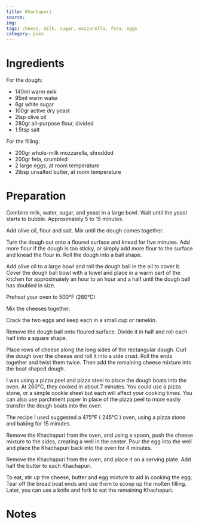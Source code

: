 ```yaml
---
title: Khachapuri
source: 
img: 
tags: cheese, milk, sugar, mozzarella, feta, eggs
category: pies
---
```


Ingredients
===========

For the dough:

* 140ml warm milk
* 95ml warm water
* 6gr white sugar
* 100gr active dry yeast
* 2tsp olive oil
* 280gr all-purpose flour, divided
* 1.5tsp salt

For the filling:

* 200gr whole-milk mozzarella, shredded
* 200gr feta, crumbled
* 2 large eggs, at room temperature
* 2tbsp unsalted butter, at room temperature

Preparation
===========

Combine milk, water, sugar, and yeast in a large bowl. Wait until the yeast starts to bubble. Approximately 5 to 15 minutes.

Add olive oil, flour and salt. Mix until the dough comes together.

Turn the dough out onto a floured surface and knead for five minutes. Add more flour if the dough is too sticky, or simply add more flour to the surface and knead the flour in. Roll the dough into a ball shape.

Add olive oil to a large bowl and roll the dough ball in the oil to cover it. Cover the dough ball bowl with a towel and place in a warm part of the kitchen for approximately an hour to an hour and a half until the dough ball has doubled in size.

Preheat your oven to 500°F (260°C)

Mix the cheeses together.

Crack the two eggs and keep each in a small cup or ramekin.

Remove the dough ball onto floured surface. Divide it in half and roll each half into a square shape.

Place rows of cheese along the long sides of the rectangular dough. Curl the dough over the cheese and roll it into a side crust. Roll the ends together and twist them twice. Then add the remaining cheese mixture into the boat shaped dough.

I was using a pizza peel and pizza steel to place the dough boats into the oven. At 260°C, they cooked in about 7 minutes. You could use a pizza stone, or a simple cookie sheet but each will affect your cooking times. You can also use parchment paper in place of the pizza peel to more easily transfer the dough boats into the oven.

The recipe I used suggested a 475°F ( 245°C ) oven, using a pizza stone and baking for 15 minutes.

Remove the Khachapuri from the oven, and using a spoon, push the cheese mixture to the sides, creating a well in the center. Pour the egg into the well and place the Khachapuri back into the oven for 4 minutes.

Remove the Khachapuri from the oven, and place it on a serving plate. Add half the butter to each Khachapuri.

To eat, stir up the cheese, butter and egg mixture to aid in cooking the egg. Tear off the bread boat ends and use them to scoop up the molten filling. Later, you can use a knife and fork to eat the remaining Khachapuri.

Notes
=====
